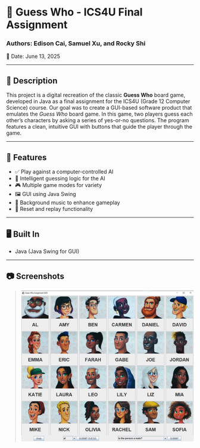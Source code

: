 # 🎲 Guess Who - ICS4U Final Assignment

### Authors: Edison Cai, Samuel Xu, and Rocky Shi
📅 Date: June 13, 2025

---

## 📝 Description
This project is a digital recreation of the classic **Guess Who** board game, developed in Java as a final assignment for the ICS4U (Grade 12 Computer Science) course. Our goal was to create a GUI-based software product that emulates the *Guess Who* board game. In this game, two players guess each other’s characters by asking a series of yes-or-no questions. The program features a clean, intuitive GUI with buttons that guide the player through the game.

---

## 🚀 Features
- ✅ Play against a computer-controlled AI
- 🧠 Intelligent guessing logic for the AI
- 🎮 Multiple game modes for variety
- 🖼️ GUI using Java Swing
- 🎵 Background music to enhance gameplay
- 🔁 Reset and replay functionality

---

## 🖥️ Built In
- Java (Java Swing for GUI)

---

## 📷 Screenshots
> ![gameGUI.jpg](images%2FgameGUI.jpg)
